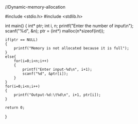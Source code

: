 //Dynamic-memory-allocation

#include <stdio.h>
#include <stdlib.h>
 
int main()
{
    int* ptr;
    int i, n;
    printf("Enter the number of input\n");
    scanf("%d", &n);
    ptr = (int*) malloc(n*sizeof(int));
 
    if(ptr == NULL)
    {
        printf("Memory is not allocated because it is full");
    }
    else{
        for(i=0;i<n;i++)
        {
            printf("Enter input-%d\n", i+1);
            scanf("%d", &ptr[i]);
        }
    }
    for(i=0;i<n;i++)
    {
        printf("Output-%d:\t%d\n", i+1, ptr[i]);
    }
 
    return 0;
}

